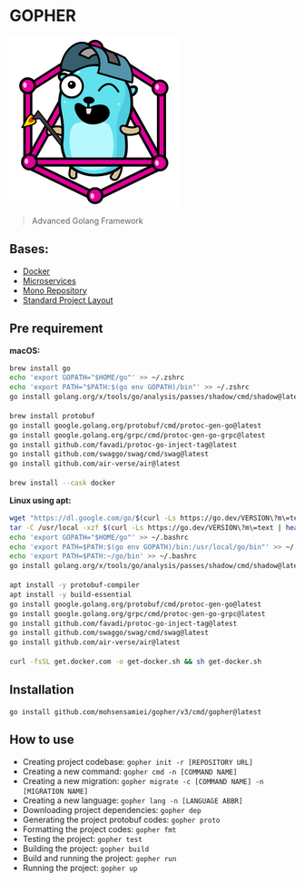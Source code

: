 # GOPHER
![GOPHER](assets/avatar.svg)
> Advanced Golang Framework

## Bases:
* [Docker](https://www.docker.com)
* [Microservices](https://microservices.io)
* [Mono Repository](https://en.wikipedia.org/wiki/Monorepo)
* [Standard Project Layout](https://github.com/golang-standards/project-layout)

## Pre requirement
**macOS:**
```sh
brew install go
echo 'export GOPATH="$HOME/go"' >> ~/.zshrc
echo 'export PATH="$PATH:$(go env GOPATH)/bin"' >> ~/.zshrc
go install golang.org/x/tools/go/analysis/passes/shadow/cmd/shadow@latest

brew install protobuf
go install google.golang.org/protobuf/cmd/protoc-gen-go@latest
go install google.golang.org/grpc/cmd/protoc-gen-go-grpc@latest
go install github.com/favadi/protoc-go-inject-tag@latest
go install github.com/swaggo/swag/cmd/swag@latest
go install github.com/air-verse/air@latest

brew install --cask docker
```

**Linux using apt:**
```sh
wget "https://dl.google.com/go/$(curl -Ls https://go.dev/VERSION\?m\=text | head -n 1).linux-amd64.tar.gz"
tar -C /usr/local -xzf $(curl -Ls https://go.dev/VERSION\?m\=text | head -n 1).linux-amd64.tar.gz
echo 'export GOPATH="$HOME/go"' >> ~/.bashrc
echo 'export PATH=$PATH:$(go env GOPATH)/bin:/usr/local/go/bin"' >> ~/.bashrc
echo 'export PATH=$PATH:~/go/bin' >> ~/.bashrc
go install golang.org/x/tools/go/analysis/passes/shadow/cmd/shadow@latest

apt install -y protobuf-compiler
apt install -y build-essential
go install google.golang.org/protobuf/cmd/protoc-gen-go@latest
go install google.golang.org/grpc/cmd/protoc-gen-go-grpc@latest
go install github.com/favadi/protoc-go-inject-tag@latest
go install github.com/swaggo/swag/cmd/swag@latest
go install github.com/air-verse/air@latest

curl -fsSL get.docker.com -o get-docker.sh && sh get-docker.sh
```

## Installation
```shell
go install github.com/mohsensamiei/gopher/v3/cmd/gopher@latest
```

## How to use
* Creating project codebase: `gopher init -r [REPOSITORY URL]`
* Creating a new command: `gopher cmd -n [COMMAND NAME]`
* Creating a new migration: `gopher migrate -c [COMMAND NAME] -n [MIGRATION NAME]`
* Creating a new language: `gopher lang -n [LANGUAGE ABBR]`
* Downloading project dependencies: `gopher dep`
* Generating the project protobuf codes: `gopher proto`
* Formatting the project codes: `gopher fmt`
* Testing the project: `gopher test`
* Building the project: `gopher build`
* Build and running the project: `gopher run`
* Running the project: `gopher up`
